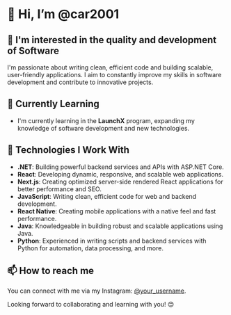 # 👋 Hi, I’m @car2001

## 👀 I'm interested in the quality and development of Software

I'm passionate about writing clean, efficient code and building scalable, user-friendly applications. I aim to constantly improve my skills in software development and contribute to innovative projects.

## 🌱 Currently Learning

- I'm currently learning in the **LaunchX** program, expanding my knowledge of software development and new technologies.

## 🚀 Technologies I Work With

- **.NET**: Building powerful backend services and APIs with ASP.NET Core.
- **React**: Developing dynamic, responsive, and scalable web applications.
- **Next.js**: Creating optimized server-side rendered React applications for better performance and SEO.
- **JavaScript**: Writing clean, efficient code for web and backend development.
- **React Native**: Creating mobile applications with a native feel and fast performance.
- **Java**: Knowledgeable in building robust and scalable applications using Java.
- **Python**: Experienced in writing scripts and backend services with Python for automation, data processing, and more.

## 📫 How to reach me

You can connect with me via my Instagram: [@your_username](https://www.instagram.com/carlos_alberto_07/).

Looking forward to collaborating and learning with you! 😊

<!---
car2001/car2001 is a ✨ special ✨ repository because its `README.md` (this file) appears on your GitHub profile.
You can click the Preview link to take a look at your changes.
--->

